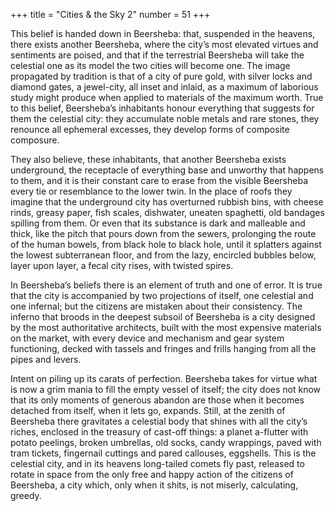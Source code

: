 +++
title = "Cities & the Sky 2"
number = 51
+++

This belief is handed down in Beersheba: that, suspended in the heavens, there exists another Beersheba, where the city’s most elevated virtues and sentiments are poised, and that if the terrestrial Beersheba will take the celestial one as its model the two cities will become one. The image propagated by tradition is that of a city of pure gold, with silver locks and diamond gates, a jewel-city, all inset and inlaid, as a maximum of laborious study might produce when applied to materials of the maximum worth. True to this belief, Beersheba’s inhabitants honour everything that suggests for them the celestial city: they accumulate noble metals and rare stones, they renounce all ephemeral excesses, they develop forms of composite composure.

They also believe, these inhabitants, that another Beersheba exists underground, the receptacle of everything base and unworthy that happens to them, and it is their constant care to erase from the visible Beersheba every tie or resemblance to the lower twin. In the place of roofs they imagine that the underground city has overturned rubbish bins, with cheese rinds, greasy paper, fish scales, dishwater, uneaten spaghetti, old bandages spilling from them. Or even that its substance is dark and malleable and thick, like the pitch that pours down from the sewers, prolonging the route of the human bowels, from black hole to black hole, until it splatters against the lowest subterranean floor, and from the lazy, encircled bubbles below, layer upon layer, a fecal city rises, with twisted spires.

In Beersheba’s beliefs there is an element of truth and one of error. It is true that the city is accompanied by two projections of itself, one celestial and one infernal; but the citizens are mistaken about their consistency. The inferno that broods in the deepest subsoil of Beersheba is a city designed by the most authoritative architects, built with the most expensive materials on the market, with every device and mechanism and gear system functioning, decked with tassels and fringes and frills hanging from all the pipes and levers.

Intent on piling up its carats of perfection. Beersheba takes for virtue what is now a grim mania to fill the empty vessel of itself; the city does not know that its only moments of generous abandon are those when it becomes detached from itself, when it lets go, expands. Still, at the zenith of Beersheba there gravitates a celestial body that shines with all the city’s riches, enclosed in the treasury of cast-off things: a planet a-flutter with potato peelings, broken umbrellas, old socks, candy wrappings, paved with tram tickets, fingernail cuttings and pared callouses, eggshells. This is the celestial city, and in its heavens long-tailed comets fly past, released to rotate in space from the only free and happy action of the citizens of Beersheba, a city which, only when it shits, is not miserly, calculating, greedy.